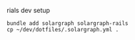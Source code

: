 rials dev setup

    bundle add solargraph solargraph-rails
    cp ~/dev/dotfiles/.solargraph.yml .

